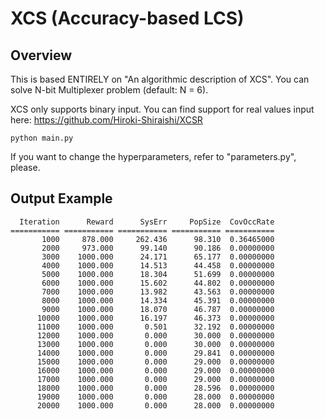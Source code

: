 # XCS (Accuracy-based LCS)

Overview
---
This is based ENTIRELY on "An algorithmic description of XCS". You can solve N-bit Multiplexer problem (default: N = 6).

XCS only supports binary input. You can find support for real values input here: https://github.com/Hiroki-Shiraishi/XCSR

```
python main.py
```
If you want to change the hyperparameters, refer to "parameters.py", please.


Output Example
---
```
  Iteration      Reward      SysErr     PopSize  CovOccRate
=========== =========== =========== =========== ===========
       1000     878.000     262.436      98.310  0.36465000
       2000     973.000      99.140      90.186  0.00000000
       3000    1000.000      24.171      65.177  0.00000000
       4000    1000.000      14.513      44.458  0.00000000
       5000    1000.000      18.304      51.699  0.00000000
       6000    1000.000      15.602      44.802  0.00000000
       7000    1000.000      13.982      43.563  0.00000000
       8000    1000.000      14.334      45.391  0.00000000
       9000    1000.000      18.070      46.787  0.00000000
      10000    1000.000      16.197      46.373  0.00000000
      11000    1000.000       0.501      32.192  0.00000000
      12000    1000.000       0.000      30.000  0.00000000
      13000    1000.000       0.000      30.000  0.00000000
      14000    1000.000       0.000      29.841  0.00000000
      15000    1000.000       0.000      29.000  0.00000000
      16000    1000.000       0.000      29.000  0.00000000
      17000    1000.000       0.000      29.000  0.00000000
      18000    1000.000       0.000      28.596  0.00000000
      19000    1000.000       0.000      28.000  0.00000000
      20000    1000.000       0.000      28.000  0.00000000

```